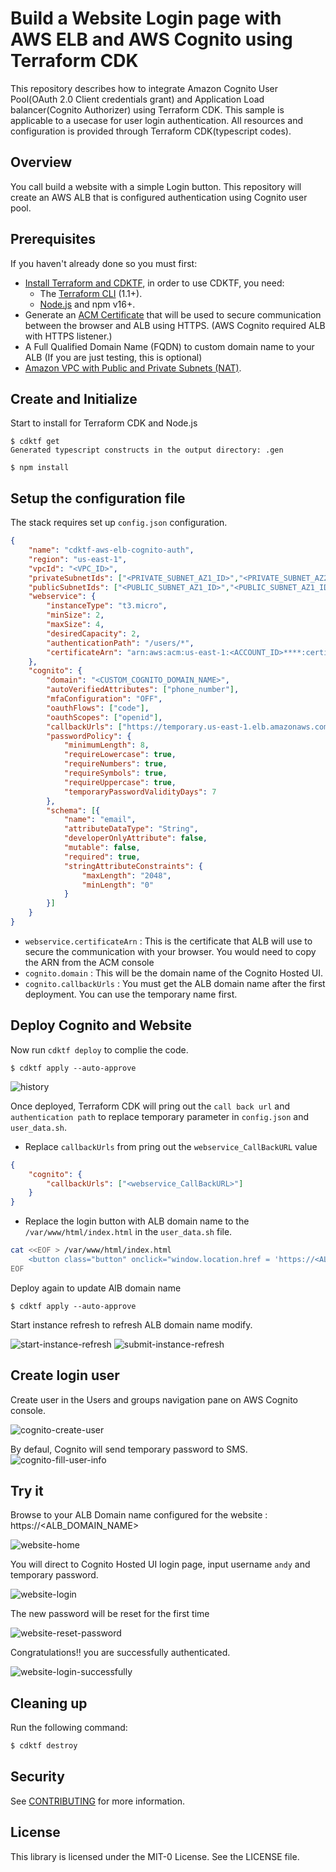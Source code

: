 # Build a Website Login page with AWS ELB and AWS Cognito using Terraform CDK

This repository describes how to integrate Amazon Cognito User Pool(OAuth 2.0 Client credentials grant) and Application Load balancer(Cognito Authorizer) using Terraform CDK. This sample is applicable to a usecase for user login authentication. All resources and configuration is provided through Terraform CDK(typescript codes).

## Overview

You call build a website with a simple Login button. This repository will create an AWS ALB that is configured authentication using Cognito user pool.

## Prerequisites

If you haven't already done so you must first:

- [Install Terraform and CDKTF](https://learn.hashicorp.com/tutorials/terraform/cdktf-install), in order to use CDKTF, you need:
    - The [Terraform CLI](https://learn.hashicorp.com/tutorials/terraform/install-cli) (1.1+).
    - [Node.js](https://nodejs.org/) and npm v16+.
- Generate an [ACM Certificate](https://docs.aws.amazon.com/acm/latest/userguide/acm-overview.html) that will be used to secure communication between the browser and ALB using HTTPS. (AWS Cognito required ALB with HTTPS listener.)
- A Full Qualified Domain Name (FQDN) to custom domain name to your ALB (If you are just testing, this is optional)
- [Amazon VPC with Public and Private Subnets (NAT)](https://docs.aws.amazon.com/vpc/latest/userguide/VPC_Scenario2.html).

## Create and Initialize

Start to install for Terraform CDK and Node.js

```
$ cdktf get
Generated typescript constructs in the output directory: .gen

$ npm install
```

## Setup the configuration file

The stack requires set up `config.json` configuration. 

```json
{
    "name": "cdktf-aws-elb-cognito-auth",
    "region": "us-east-1",
    "vpcId": "<VPC_ID>",
    "privateSubnetIds": ["<PRIVATE_SUBNET_AZ1_ID>","<PRIVATE_SUBNET_AZ2_ID>"],
    "publicSubnetIds": ["<PUBLIC_SUBNET_AZ1_ID>","<PUBLIC_SUBNET_AZ1_ID>"],
    "webservice": {
        "instanceType": "t3.micro",
        "minSize": 2,
        "maxSize": 4,
        "desiredCapacity": 2,
        "authenticationPath": "/users/*",
        "certificateArn": "arn:aws:acm:us-east-1:<ACCOUNT_ID>****:certificate/8e7d53ff-*****-*****-c932f9df8cb2"
    },
    "cognito": {
        "domain": "<CUSTOM_COGNITO_DOMAIN_NAME>",
        "autoVerifiedAttributes": ["phone_number"],
        "mfaConfiguration": "OFF",
        "oauthFlows": ["code"],
        "oauthScopes": ["openid"],
        "callbackUrls": ["https://temporary.us-east-1.elb.amazonaws.com/oauth2/idpresponse"],
        "passwordPolicy": {
            "minimumLength": 8,
            "requireLowercase": true,
            "requireNumbers": true,
            "requireSymbols": true,
            "requireUppercase": true,
            "temporaryPasswordValidityDays": 7
        },
        "schema": [{
            "name": "email",
            "attributeDataType": "String",
            "developerOnlyAttribute": false,
            "mutable": false,
		    "required": true,
            "stringAttributeConstraints": {
                "maxLength": "2048",
                "minLength": "0"
            }
        }]
    }
}
```

- `webservice.certificateArn` : This is the certificate that ALB will use to secure the communication with your browser. You would need to copy the ARN from the ACM console
- `cognito.domain` : This will be the domain name of the Cognito Hosted UI.
- `cognito.callbackUrls` : You must get the ALB domain name after the first deployment. You can use the temporary name first.

## Deploy Cognito and Website


Now run `cdktf deploy` to complie the code.

```
$ cdktf apply --auto-approve
```

![history](img/terraform-cdk-deploy-history.png)

Once deployed, Terraform CDK will pring out the `call back url` and `authentication path` to replace temporary parameter in `config.json` and `user_data.sh`.

- Replace `callbackUrls` from pring out the `webservice_CallBackURL` value

```json
{
    "cognito": {
        "callbackUrls": ["<webservice_CallBackURL>"]
    }
}
```

- Replace the login button with ALB domain name to the `/var/www/html/index.html` in the `user_data.sh` file.

```bash
cat <<EOF > /var/www/html/index.html
    <button class="button" onclick="window.location.href = 'https://<ALB_DOMAIN_NAME>/users/users.html'">Login</button>
EOF
```

Deploy again to update AlB domain name

```
$ cdktf apply --auto-approve
```

Start instance refresh to refresh ALB domain name modify.

![start-instance-refresh](img/start-instance-refresh.png)
![submit-instance-refresh](img/submit-instance-refresh.png)

## Create login user

Create user in the Users and groups navigation pane on AWS Cognito console.

![cognito-create-user](img/cognito-create-user.png)

By defaul, Cognito will send temporary password to SMS.
![cognito-fill-user-info](img/cognito-fill-user-info.png)

## Try it

Browse to your ALB Domain name configured for the website : https://<ALB_DOMAIN_NAME>

![website-home](img/website-home.png)

You will direct to Cognito Hosted UI login page, input username `andy` and temporary password.

![website-login](img/website-login.png)

The new password will be reset for the first time

![website-reset-password](img/website-reset-password.png)

Congratulations!! you are successfully authenticated.

![website-login-successfully](img/website-login-successfully.png)

## Cleaning up

Run the following command:

```sh
$ cdktf destroy
```

## Security

See [CONTRIBUTING](CONTRIBUTING.md#security-issue-notifications) for more information.

## License

This library is licensed under the MIT-0 License. See the LICENSE file.